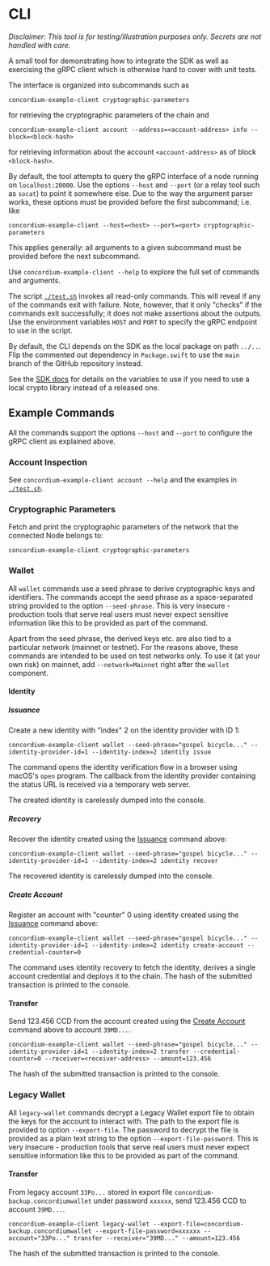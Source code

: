 # CLI

*Disclaimer: This tool is for testing/illustration purposes only.
Secrets are not handled with care.*

A small tool for demonstrating how to integrate the SDK as well as exercising the gRPC client
which is otherwise hard to cover with unit tests.

The interface is organized into subcommands such as

```shell
concordium-example-client cryptographic-parameters
```

for retrieving the cryptographic parameters of the chain and

```shell
concordium-example-client account --address=<account-address> info --block=<block-hash>
```

for retrieving information about the account `<account-address>` as of block `<block-hash>`.

By default, the tool attempts to query the gRPC interface of a node running on `localhost:20000`.
Use the options `--host` and `--port` (or a relay tool such as `socat`) to point it somewhere else.
Due to the way the argument parser works, these options must be provided before the first subcommand; i.e. like
```shell
concordium-example-client --host=<host> --port=<port> cryptographic-parameters
```
This applies generally: all arguments to a given subcommand must be provided before the next subcommand.

Use `concordium-example-client --help` to explore the full set of commands and arguments.

The script [`./test.sh`](./test.sh) invokes all read-only commands.
This will reveal if any of the commands exit with failure.
Note, however, that it only "checks" if the commands exit successfully;
it does not make assertions about the outputs.
Use the environment variables `HOST` and `PORT` to specify the gRPC endpoint to use in the script.

By default, the CLI depends on the SDK as the local package on path `../..`.
Flip the commented out dependency in `Package.swift` to use the `main` branch of the GitHub repository instead.

See the [SDK docs](../../README.md) for details on the variables to use if you need to use a local crypto library
instead of a released one.

## Example Commands

All the commands support the options  `--host` and `--port` to configure the gRPC client as explained above.

### Account Inspection

See `concordium-example-client account --help` and the examples in [`./test.sh`](./test.sh).

### Cryptographic Parameters

Fetch and print the cryptographic parameters of the network that the connected Node belongs to:

```shell
concordium-example-client cryptographic-parameters
```

### Wallet

All `wallet` commands use a seed phrase to derive cryptographic keys and identifiers.
The commands accept the seed phrase as a space-separated string provided to the option `--seed-phrase`.
This is very insecure - production tools that serve real users must never expect sensitive information like this
to be provided as part of the command.

Apart from the seed phrase, the derived keys etc. are also tied to a particular network (mainnet or testnet).
For the reasons above, these commands are intended to be used on test networks only.
To use it (at your own risk) on mainnet, add `--network=Mainnet` right after the `wallet` component.

#### Identity

##### Issuance

Create a new identity with "index" 2 on the identity provider with ID 1:

```shell
concordium-example-client wallet --seed-phrase="gospel bicycle..." --identity-provider-id=1 --identity-index=2 identity issue
```

The command opens the identity verification flow in a browser using macOS's `open` program.
The callback from the identity provider containing the status URL is received via a temporary web server.

The created identity is carelessly dumped into the console.

##### Recovery

Recover the identity created using the [Issuance](#issuance) command above:

```shell
concordium-example-client wallet --seed-phrase="gospel bicycle..." --identity-provider-id=1 --identity-index=2 identity recover
```

The recovered identity is carelessly dumped into the console.

##### Create Account

Register an account with "counter" 0 using identity created using the [Issuance](#issuance) command above:

```shell
concordium-example-client wallet --seed-phrase="gospel bicycle..." --identity-provider-id=1 --identity-index=2 identity create-account --credential-counter=0
```

The command uses identity recovery to fetch the identity, derives a single account credential and deploys it to the chain.
The hash of the submitted transaction is printed to the console.

#### Transfer

Send 123.456 CCD from the account created using the [Create Account](#create-account) command above
to account `39MD...`.

```shell
concordium-example-client wallet --seed-phrase="gospel bicycle..." --identity-provider-id=1 --identity-index=2 transfer --credential-counter=0 --receiver=<receiver-address> --amount=123.456
```

The hash of the submitted transaction is printed to the console.

### Legacy Wallet

All `legacy-wallet` commands decrypt a Legacy Wallet export file to obtain the keys for the account to interact with.
The path to the export file is provided to option `--export-file`.
The password to decrypt the file is provided as a plain text string to the option `--export-file-password`.
This is very insecure - production tools that serve real users must never expect sensitive information like this
to be provided as part of the command.

#### Transfer

From legacy account `33Po...` stored in export file `concordium-backup.concordiumwallet` under password `xxxxxx`,
send 123.456 CCD to account `39MD...`.

```shell
concordium-example-client legacy-wallet --export-file=concordium-backup.concordiumwallet --export-file-password=xxxxxx --account="33Po..." transfer --receiver="39MD..." --amount=123.456
```

The hash of the submitted transaction is printed to the console.
